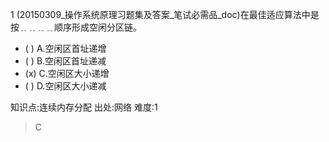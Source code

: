 1
(20150309_操作系统原理习题集及答案_笔试必需品_doc)在最佳适应算法中是按﹎﹎﹎﹎顺序形成空闲分区链。
- ( ) A.空闲区首址递增
- ( ) B.空闲区首址递减
- (x) C.空闲区大小递增
- ( ) D.空闲区大小递减

知识点:连续内存分配
出处:网络
难度:1
> C
